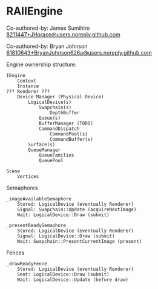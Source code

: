 # RAIIEngine


Co-authored-by: James Sumihiro <8211447+JHorace@users.noreply.github.com>

Co-authored-by: Bryan Johnson <61810643+BryanJohnson626a@users.noreply.github.com>

Engine ownership structure:

    IEngine
        Context
        Instance
    ??? Renderer ???
        Device Manager (Physical Device)
            LogicalDevice(s)
                Swapchain(s)
                    DepthBuffer
                Queue(s)
                BufferManager (TODO)
                CommandDispatch
                    CommandPool(s)
                    CommandBuffer(s)
            Surface(s)
            QueueManager
                QueueFamilies
                QueuePool

    Scene
        Vertices


Semaphores

    _imageAvailableSemaphore
        Stored: LogicalDevice (eventually Renderer)
        Signal: Swapchain::Update (acquireNextImage)
        Wait: LogicalDevice::Draw (submit)

    _presentReadySemaphore
        Stored: LogicalDevice (eventually Renderer)
        Signal: LogicalDevice::Draw (submit)
        Wait: Swapchain::PresentCurrentImage (present)

Fences

    _drawReadyFence
        Stored: LogicalDevice (eventually Renderer)
        Sent: LogicalDevice::Draw (submit)
        Wait: LogicalDevice::Update (before draw)

